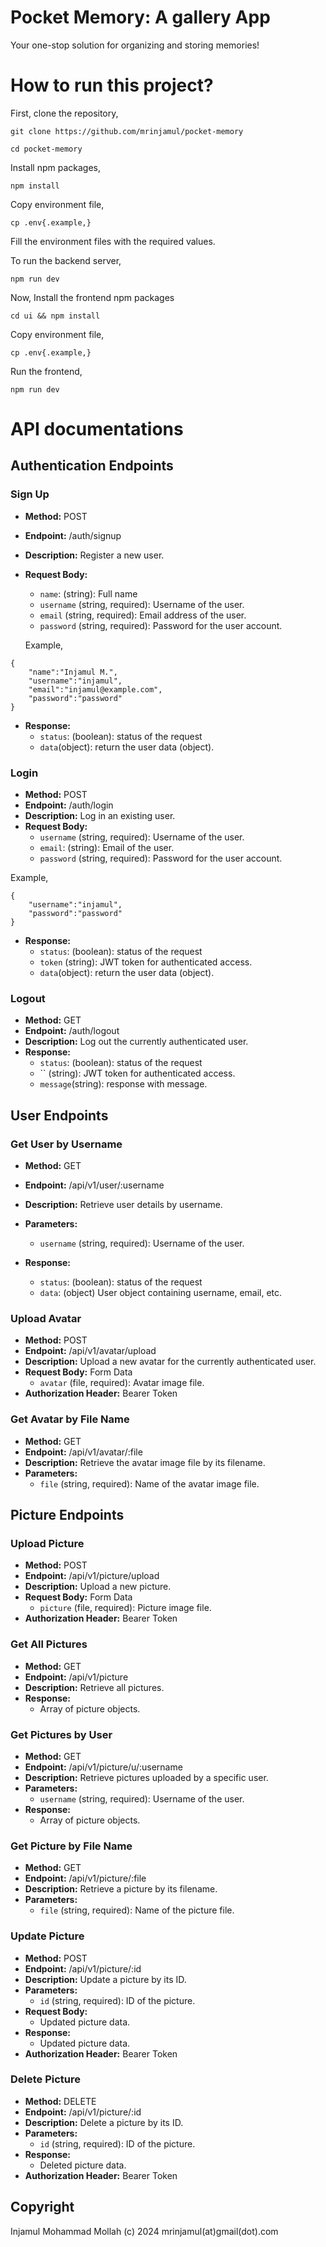 # Pocket Memory: A gallery App

Your one-stop solution for organizing and storing memories!

# How to run this project?

First, clone the repository,

```
git clone https://github.com/mrinjamul/pocket-memory
```

```
cd pocket-memory
```

Install npm packages,

```
npm install
```

Copy environment file,

```
cp .env{.example,}
```

Fill the environment files with the required values.

To run the backend server,

```
npm run dev
```

Now, Install the frontend npm packages

```
cd ui && npm install
```

Copy environment file,

```
cp .env{.example,}
```

Run the frontend,

```
npm run dev
```

# API documentations

## Authentication Endpoints

### Sign Up

- **Method:** POST
- **Endpoint:** /auth/signup
- **Description:** Register a new user.
- **Request Body:**

  - `name`: (string): Full name
  - `username` (string, required): Username of the user.
  - `email` (string, required): Email address of the user.
  - `password` (string, required): Password for the user account.

  Example,

```
{
	"name":"Injamul M.",
	"username":"injamul",
	"email":"injamul@example.com",
	"password":"password"
}
```

- **Response:**
  - `status`: (boolean): status of the request
  - `data`(object): return the user data (object).

### Login

- **Method:** POST
- **Endpoint:** /auth/login
- **Description:** Log in an existing user.
- **Request Body:**
  - `username` (string, required): Username of the user.
  - `email`: (string): Email of the user.
  - `password` (string, required): Password for the user account.

Example,

```
{
	"username":"injamul",
	"password":"password"
}
```

- **Response:**
  - `status`: (boolean): status of the request
  - `token` (string): JWT token for authenticated access.
  - `data`(object): return the user data (object).

### Logout

- **Method:** GET
- **Endpoint:** /auth/logout
- **Description:** Log out the currently authenticated user.
- **Response:**
  - `status`: (boolean): status of the request
  - `` (string): JWT token for authenticated access.
  - `message`(string): response with message.

## User Endpoints

### Get User by Username

- **Method:** GET
- **Endpoint:** /api/v1/user/:username
- **Description:** Retrieve user details by username.
- **Parameters:**
  - `username` (string, required): Username of the user.
- **Response:**

  - `status`: (boolean): status of the request
  - `data`: (object) User object containing username, email, etc.

### Upload Avatar

- **Method:** POST
- **Endpoint:** /api/v1/avatar/upload
- **Description:** Upload a new avatar for the currently authenticated user.
- **Request Body:** Form Data
  - `avatar` (file, required): Avatar image file.
- **Authorization Header:** Bearer Token

### Get Avatar by File Name

- **Method:** GET
- **Endpoint:** /api/v1/avatar/:file
- **Description:** Retrieve the avatar image file by its filename.
- **Parameters:**
  - `file` (string, required): Name of the avatar image file.

## Picture Endpoints

### Upload Picture

- **Method:** POST
- **Endpoint:** /api/v1/picture/upload
- **Description:** Upload a new picture.
- **Request Body:** Form Data
  - `picture` (file, required): Picture image file.
- **Authorization Header:** Bearer Token

### Get All Pictures

- **Method:** GET
- **Endpoint:** /api/v1/picture
- **Description:** Retrieve all pictures.
- **Response:**
  - Array of picture objects.

### Get Pictures by User

- **Method:** GET
- **Endpoint:** /api/v1/picture/u/:username
- **Description:** Retrieve pictures uploaded by a specific user.
- **Parameters:**
  - `username` (string, required): Username of the user.
- **Response:**
  - Array of picture objects.

### Get Picture by File Name

- **Method:** GET
- **Endpoint:** /api/v1/picture/:file
- **Description:** Retrieve a picture by its filename.
- **Parameters:**
  - `file` (string, required): Name of the picture file.

### Update Picture

- **Method:** POST
- **Endpoint:** /api/v1/picture/:id
- **Description:** Update a picture by its ID.
- **Parameters:**
  - `id` (string, required): ID of the picture.
- **Request Body:**
  - Updated picture data.
- **Response:**
  - Updated picture data.
- **Authorization Header:** Bearer Token

### Delete Picture

- **Method:** DELETE
- **Endpoint:** /api/v1/picture/:id
- **Description:** Delete a picture by its ID.
- **Parameters:**
  - `id` (string, required): ID of the picture.
- **Response:**
  - Deleted picture data.
- **Authorization Header:** Bearer Token

## Copyright

Injamul Mohammad Mollah (c) 2024 mrinjamul(at)gmail(dot).com
